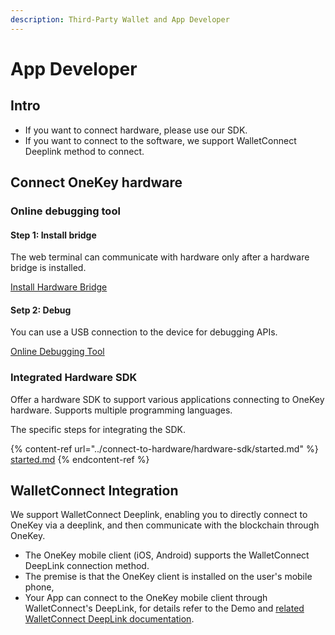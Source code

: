 ```yaml
---
description: Third-Party Wallet and App Developer
---
```


# App Developer

## Intro

* If you want to connect hardware, please use our SDK.
* If you want to connect to the software, we support WalletConnect Deeplink method to connect.



## Connect OneKey hardware

### Online debugging tool

#### Step 1: Install bridge

The web terminal can communicate with hardware only after a hardware bridge is installed.

[Install Hardware Bridge](https://onekey.so/download?client=bridge)

#### Setp 2: Debug

You can use a USB connection to the device for debugging APIs.

[Online Debugging Tool](https://hardware-example.onekeytest.com/)



### Integrated Hardware SDK

Offer a hardware SDK to support various applications connecting to OneKey hardware. Supports multiple programming languages.

The specific steps for integrating the SDK.

{% content-ref url="../connect-to-hardware/hardware-sdk/started.md" %}
[started.md](../connect-to-hardware/hardware-sdk/started.md)
{% endcontent-ref %}

## WalletConnect Integration

We support WalletConnect Deeplink, enabling you to directly connect to OneKey via a deeplink, and then communicate with the blockchain through OneKey.

* The OneKey mobile client (iOS, Android) supports the WalletConnect DeepLink connection method.
* The premise is that the OneKey client is installed on the user's mobile phone,
* Your App can connect to the OneKey mobile client through WalletConnect's DeepLink, for details refer to the Demo and [related WalletConnect DeepLink documentation](https://docs.walletconnect.com/web3wallet/mobileLinking).
